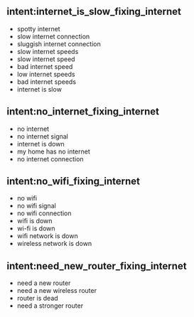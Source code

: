 ## intent:internet_is_slow_fixing_internet <!-- The user is stating that their internet is slow. -->
- spotty internet
- slow internet connection
- sluggish internet connection
- slow internet speeds
- slow internet speed
- bad internet speed
- low internet speeds
- bad internet speeds
- internet is slow

## intent:no_internet_fixing_internet <!-- The user is stating that they have no internet. -->
- no internet
- no internet signal
- internet is down
- my home has no internet
- no internet connection

## intent:no_wifi_fixing_internet <!-- The user is stating that they have no wifi connection. -->
- no wifi
- no wifi signal
- no wifi connection
- wifi is down
- wi-fi is down
- wifi network is down
- wireless network is down

## intent:need_new_router_fixing_internet <!-- The user is stating that they need a new router. -->
- need a new router
- need a new wireless router
- router is dead
- need a stronger router
